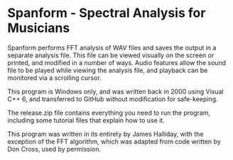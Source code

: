 Spanform - Spectral Analysis for Musicians
==========================================

Spanform performs FFT analysis of WAV files and saves the output in a separate analysis file. This file can be viewed visually on the screen or printed, and modified in a number of ways. Audio features allow the sound file to be played while viewing the
analysis file, and playback can be monitored via a scrolling cursor.

This program is Windows only, and was written back in 2000 using Visual C++ 6, and transferred to GitHub without modification for safe-keeping.

The release.zip file contains everything you need to run the program, including some tutorial files that explain how to use it.

This program was written in its entirety by James Halliday, with the exception of the FFT algorithm, which was adapted from code 
written by Don Cross, used by permission.

